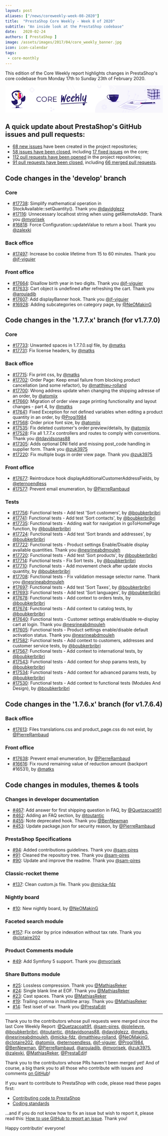 ```yaml
---
layout: post
aliases: ["/news/coreweekly-week-08-2020"]
title:  "PrestaShop Core Weekly - Week 8 of 2020"
subtitle: "An inside look at the PrestaShop codebase"
date:   2020-02-24
authors: [ PrestaShop ]
image: /assets/images/2017/04/core_weekly_banner.jpg
icon: icon-calendar
tags:
 - core-monthly
---
```


This edition of the Core Weekly report highlights changes in PrestaShop's core codebase from Monday 17th to Sunday 23th of February 2020.

![Core Weekly banner](/assets/images/2018/12/banner-core-weekly.jpg)


## A quick update about PrestaShop's GitHub issues and pull requests:

- [68 new issues](https://github.com/search?q=org%3APrestaShop+is%3Apublic++-repo%3Aprestashop%2Fprestashop.github.io++is%3Aissue+created%3A2020-02-17..2020-02-23) have been created in the project repositories;
- [58 issues have been closed](https://github.com/search?q=org%3APrestaShop+is%3Apublic++-repo%3Aprestashop%2Fprestashop.github.io++is%3Aissue+closed%3A2020-02-17..2020-02-23), including [17 fixed issues](https://github.com/search?q=org%3APrestaShop+is%3Apublic++-repo%3Aprestashop%2Fprestashop.github.io++is%3Aissue+label%3Afixed+closed%3A2020-02-17..2020-02-23) on the core;
- [112 pull requests have been opened](https://github.com/search?q=org%3APrestaShop+is%3Apublic++-repo%3Aprestashop%2Fprestashop.github.io++is%3Apr+created%3A2020-02-17..2020-02-23) in the project repositories;
- [91 pull requests have been closed](https://github.com/search?q=org%3APrestaShop+is%3Apublic++-repo%3Aprestashop%2Fprestashop.github.io++is%3Apr+closed%3A2020-02-17..2020-02-23), including [66 merged pull requests](https://github.com/search?q=org%3APrestaShop+is%3Apublic++-repo%3Aprestashop%2Fprestashop.github.io++is%3Apr+merged%3A2020-02-17..2020-02-23).


## Code changes in the 'develop' branch


### Core
* [#17738](https://github.com/PrestaShop/PrestaShop/pull/17738): Simplify mathematical operation in StockAvailable::setQuantity(). Thank you [@davidglezz](https://github.com/davidglezz)
* [#17116](https://github.com/PrestaShop/PrestaShop/pull/17116): Unnecessary localhost string when using getRemoteAddr. Thank you [@mvorisek](https://github.com/mvorisek)
* [#16818](https://github.com/PrestaShop/PrestaShop/pull/16818): Force Configuration::updateValue to return a bool. Thank you [@zalexki](https://github.com/zalexki)


### Back office
* [#17497](https://github.com/PrestaShop/PrestaShop/pull/17497): Increase bo cookie lifetime from 15 to 60 minutes. Thank you [@jf-viguier](https://github.com/jf-viguier)


### Front office
* [#17664](https://github.com/PrestaShop/PrestaShop/pull/17664): Disallow birth year in two digits. Thank you [@jf-viguier](https://github.com/jf-viguier)
* [#17633](https://github.com/PrestaShop/PrestaShop/pull/17633): Cart object is undefined after refreshing the cart. Thank you [@arouiadib](https://github.com/arouiadib)
* [#17607](https://github.com/PrestaShop/PrestaShop/pull/17607): Add displayBanner hook. Thank you [@jf-viguier](https://github.com/jf-viguier)
* [#16928](https://github.com/PrestaShop/PrestaShop/pull/16928): Adding subcategories on category page, by [@NeOMakinG](https://github.com/NeOMakinG)



## Code changes in the '1.7.7.x' branch (for v1.7.7.0)


### Core
* [#17733](https://github.com/PrestaShop/PrestaShop/pull/17733): Unwanted spaces in 1.7.7.0.sql file, by [@matks](https://github.com/matks)
* [#17731](https://github.com/PrestaShop/PrestaShop/pull/17731): Fix license headers, by [@matks](https://github.com/matks)


### Back office
* [#17715](https://github.com/PrestaShop/PrestaShop/pull/17715): Fix print css, by [@matks](https://github.com/matks)
* [#17702](https://github.com/PrestaShop/PrestaShop/pull/17702): Order Page: Keep email failure from blocking product cancellation (and some refactor), by [@matthieu-rolland](https://github.com/matthieu-rolland)
* [#17700](https://github.com/PrestaShop/PrestaShop/pull/17700): Wrong address update when changing the shipping adresse of an order, by [@atomiix](https://github.com/atomiix)
* [#17660](https://github.com/PrestaShop/PrestaShop/pull/17660): Migration of order view page printing functionality and layout changes - part 4, by [@matks](https://github.com/matks)
* [#17641](https://github.com/PrestaShop/PrestaShop/pull/17641): Fixed Exception for not defined variables when editing a product quantity in an order, by [@Progi1984](https://github.com/Progi1984)
* [#17568](https://github.com/PrestaShop/PrestaShop/pull/17568): Order price font size, by [@atomiix](https://github.com/atomiix)
* [#17535](https://github.com/PrestaShop/PrestaShop/pull/17535): Fix deleted customer's order preview/details, by [@atomiix](https://github.com/atomiix)
* [#17528](https://github.com/PrestaShop/PrestaShop/pull/17528): Fix all 1.7.7.x controllers and routes to comply with conventions. Thank you [@tdavidsonas88](https://github.com/tdavidsonas88)
* [#17305](https://github.com/PrestaShop/PrestaShop/pull/17305): Adds optional DNI field and missing post_code handling in supplier form. Thank you [@zuk3975](https://github.com/zuk3975)
* [#17220](https://github.com/PrestaShop/PrestaShop/pull/17220): Fix multiple bugs in order view page. Thank you [@zuk3975](https://github.com/zuk3975)


### Front office
* [#17677](https://github.com/PrestaShop/PrestaShop/pull/17677): Reintroduce hook displayAdditionalCustomerAddressFields, by [@eternoendless](https://github.com/eternoendless)
* [#17577](https://github.com/PrestaShop/PrestaShop/pull/17577): Prevent email enumeration, by [@PierreRambaud](https://github.com/PierreRambaud)


### Tests
* [#17756](https://github.com/PrestaShop/PrestaShop/pull/17756): Functional tests - Add test 'Sort customers', by [@boubkerbribri](https://github.com/boubkerbribri)
* [#17741](https://github.com/PrestaShop/PrestaShop/pull/17741): Functional tests - Add test 'Sort contacts', by [@boubkerbribri](https://github.com/boubkerbribri)
* [#17735](https://github.com/PrestaShop/PrestaShop/pull/17735): Functional tests - Adding wait for navigation in goToHomePage function, by [@boubkerbribri](https://github.com/boubkerbribri)
* [#17724](https://github.com/PrestaShop/PrestaShop/pull/17724): Functional tests - Add test 'Sort brands and addresses', by [@boubkerbribri](https://github.com/boubkerbribri)
* [#17722](https://github.com/PrestaShop/PrestaShop/pull/17722): Functional tests - Product settings Enable/Disable display available quantities. Thank you [@nesrineabdmouleh](https://github.com/nesrineabdmouleh)
* [#17720](https://github.com/PrestaShop/PrestaShop/pull/17720): Functional tests - Add test 'Sort products', by [@boubkerbribri](https://github.com/boubkerbribri)
* [#17714](https://github.com/PrestaShop/PrestaShop/pull/17714): Functional tests - Fix Sort tests , by [@boubkerbribri](https://github.com/boubkerbribri)
* [#17710](https://github.com/PrestaShop/PrestaShop/pull/17710): Functional tests - Add movement check after update stocks quantity, by [@boubkerbribri](https://github.com/boubkerbribri)
* [#17708](https://github.com/PrestaShop/PrestaShop/pull/17708): Functional tests - Fix validation message selector name. Thank you [@nesrineabdmouleh](https://github.com/nesrineabdmouleh)
* [#17697](https://github.com/PrestaShop/PrestaShop/pull/17697): Functional tests - Add test 'Sort Taxes', by [@boubkerbribri](https://github.com/boubkerbribri)
* [#17693](https://github.com/PrestaShop/PrestaShop/pull/17693): Functional tests - Add test 'Sort languages', by [@boubkerbribri](https://github.com/boubkerbribri)
* [#17678](https://github.com/PrestaShop/PrestaShop/pull/17678): Functional tests - Add context to orders tests, by [@boubkerbribri](https://github.com/boubkerbribri)
* [#17674](https://github.com/PrestaShop/PrestaShop/pull/17674): Functional tests - Add context to catalog tests, by [@boubkerbribri](https://github.com/boubkerbribri)
* [#17640](https://github.com/PrestaShop/PrestaShop/pull/17640): Functional tests - Customer settings enable/disable re-display cart at login. Thank you [@nesrineabdmouleh](https://github.com/nesrineabdmouleh)
* [#17605](https://github.com/PrestaShop/PrestaShop/pull/17605): Functional tests - Product settings enable/disable default activation status. Thank you [@nesrineabdmouleh](https://github.com/nesrineabdmouleh)
* [#17582](https://github.com/PrestaShop/PrestaShop/pull/17582): Functional tests - Add context to customers, addresses and customer service tests, by [@boubkerbribri](https://github.com/boubkerbribri)
* [#17567](https://github.com/PrestaShop/PrestaShop/pull/17567): Functional tests - Add context to international tests, by [@boubkerbribri](https://github.com/boubkerbribri)
* [#17543](https://github.com/PrestaShop/PrestaShop/pull/17543): Functional tests - Add context for shop params tests, by [@boubkerbribri](https://github.com/boubkerbribri)
* [#17534](https://github.com/PrestaShop/PrestaShop/pull/17534): Functional tests - Add context for advanced params tests, by [@boubkerbribri](https://github.com/boubkerbribri)
* [#17530](https://github.com/PrestaShop/PrestaShop/pull/17530): Functional tests - Add context to functional tests (Modules And Design), by [@boubkerbribri](https://github.com/boubkerbribri)


## Code changes in the '1.7.6.x' branch (for v1.7.6.4)


### Back office
* [#17613](https://github.com/PrestaShop/PrestaShop/pull/17613): Files translations.css and product_page.css do not exist, by [@PierreRambaud](https://github.com/PierreRambaud)


### Front office
* [#17638](https://github.com/PrestaShop/PrestaShop/pull/17638): Prevent email enumeration, by [@PierreRambaud](https://github.com/PierreRambaud)
* [#16616](https://github.com/PrestaShop/PrestaShop/pull/16616): Fix round remaining value of reduction amount (backport #16531), by [@matks](https://github.com/matks)


## Code changes in modules, themes & tools


### Changes in developer documentation
* [#467](https://github.com/PrestaShop/docs/pull/467): Add answer for first shipping question in FAQ, by [@Quetzacoalt91](https://github.com/Quetzacoalt91)
* [#462](https://github.com/PrestaShop/docs/pull/462): Adding an FAQ section, by [@toutantic](https://github.com/toutantic)
* [#455](https://github.com/PrestaShop/docs/pull/455): Note deprecated hook. Thank you [@BenNewman](https://github.com/BenNewman)
* [#453](https://github.com/PrestaShop/docs/pull/453): Update package.json for security reason, by [@PierreRambaud](https://github.com/PierreRambaud)


### PrestaShop Specifications
* [#94](https://github.com/PrestaShop/prestashop-specs/pull/94): Added contributions guidelines. Thank you [@sam-pires](https://github.com/sam-pires)
* [#91](https://github.com/PrestaShop/prestashop-specs/pull/91): Cleaned the repository tree. Thank you [@sam-pires](https://github.com/sam-pires)
* [#90](https://github.com/PrestaShop/prestashop-specs/pull/90): Update and improve the readme. Thank you [@sam-pires](https://github.com/sam-pires)


### Classic-rocket theme
* [#137](https://github.com/PrestaShop/classic-rocket/pull/137): Clean custom.js file. Thank you [@micka-fdz](https://github.com/micka-fdz)


### Nightly board
* [#10](https://github.com/PrestaShop/nightly-board/pull/10): New nightly board, by [@NeOMakinG](https://github.com/NeOMakinG)


### Faceted search module
* [#157](https://github.com/PrestaShop/ps_facetedsearch/pull/157): Fix order by price indexation without tax rate. Thank you [@clotaire202](https://github.com/clotaire202)


### Product Comments module
* [#49](https://github.com/PrestaShop/productcomments/pull/49): Add Symfony 5 support. Thank you [@mvorisek](https://github.com/mvorisek)


### Share Buttons module
* [#25](https://github.com/PrestaShop/ps_sharebuttons/pull/25): Lossless compression. Thank you [@MathiasReker](https://github.com/MathiasReker)
* [#24](https://github.com/PrestaShop/ps_sharebuttons/pull/24): Single blank line at EOF. Thank you [@MathiasReker](https://github.com/MathiasReker)
* [#23](https://github.com/PrestaShop/ps_sharebuttons/pull/23): Cast spaces. Thank you [@MathiasReker](https://github.com/MathiasReker)
* [#19](https://github.com/PrestaShop/ps_sharebuttons/pull/19): Trailing comma in multiline array. Thank you [@MathiasReker](https://github.com/MathiasReker)
* [#14](https://github.com/PrestaShop/ps_sharebuttons/pull/14): Test isset of var. Thank you [@PrestaEdit](https://github.com/PrestaEdit)


<hr />

Thank you to the contributors whose pull requests were merged since the last Core Weekly Report: [@Quetzacoalt91](https://github.com/Quetzacoalt91), [@sam-pires](https://github.com/sam-pires), [@jolelievre](https://github.com/jolelievre), [@boubkerbribri](https://github.com/boubkerbribri), [@toutantic](https://github.com/toutantic), [@tdavidsonas88](https://github.com/tdavidsonas88), [@davidglezz](https://github.com/davidglezz), [@matks](https://github.com/matks), [@nesrineabdmouleh](https://github.com/nesrineabdmouleh), [@micka-fdz](https://github.com/micka-fdz), [@matthieu-rolland](https://github.com/matthieu-rolland), [@NeOMakinG](https://github.com/NeOMakinG), [@clotaire202](https://github.com/clotaire202), [@atomiix](https://github.com/atomiix), [@eternoendless](https://github.com/eternoendless), [@jf-viguier](https://github.com/jf-viguier), [@Progi1984](https://github.com/Progi1984), [@BenNewman](https://github.com/BenNewman), [@PierreRambaud](https://github.com/PierreRambaud), [@arouiadib](https://github.com/arouiadib), [@mvorisek](https://github.com/mvorisek), [@zuk3975](https://github.com/zuk3975), [@zalexki](https://github.com/zalexki), [@MathiasReker](https://github.com/MathiasReker), [@PrestaEdit](https://github.com/PrestaEdit)!

Thank you to the contributors whose PRs haven't been merged yet! And of course, a big thank you to all those who contribute with issues and comments [on GitHub](https://github.com/PrestaShop/PrestaShop)!

If you want to contribute to PrestaShop with code, please read these pages first:

 * [Contributing code to PrestaShop](https://devdocs.prestashop.com/1.7/contribute/contribution-guidelines/)
 * [Coding standards](https://devdocs.prestashop.com/1.7/development/coding-standards/)

...and if you do not know how to fix an issue but wish to report it, please read this: [How to use GitHub to report an issue](https://devdocs.prestashop.com/1.7/contribute/contribute-reporting-issues/). Thank you!

Happy contributin' everyone!

